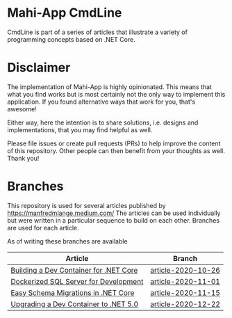 # Mahi-App CmdLine
CmdLine is part of a series of articles that illustrate a variety of programming concepts based on .NET Core.

# Disclaimer
The implementation of Mahi-App is highly opinionated. This means that what you find works but is most certainly not the only way to implement this application. If you found alternative ways that work for you, that's awesome!

Either way, here the intention is to share solutions, i.e. designs and implementations, that you may find helpful as well.

Please file issues or create pull requests (PRs) to help improve the content of this repository. Other people can then benefit from your thoughts as well. Thank you!

# Branches

This repository is used for several articles published by https://manfredmlange.medium.com/ The articles can be used individually but were written in a particular sequence to build on each other. Branches are used for each article.

As of writing these branches are available

| Article | Branch |
|---------|--------|
| [Building a Dev Container for .NET Core](https://manfredmlange.medium.com/building-a-dev-container-for-net-core-e43a2236504f) | [article-2020-10-26](https://github.com/mahi-app/CmdLine/tree/article-2020-10-26) |
| [Dockerized SQL Server for Development](https://manfredmlange.medium.com/dockerized-sql-server-for-development-248a99c9a1a) | [article-2020-11-01](https://github.com/mahi-app/CmdLine/tree/article-2020-11-01) |
| [Easy Schema Migrations in .NET Core](https://manfredmlange.medium.com/easy-schema-migrations-in-net-core-abd214fa054c) | [article-2020-11-15](https://github.com/mahi-app/CmdLine/tree/article-2020-11-15) |
| [Upgrading a Dev Container to .NET 5.0](https://manfredmlange.medium.com/upgrading-a-dev-container-to-net-5-0-dfadc3cb5725?sk=2e2f8d770f85d76e6e1f25e9be8ba6dc) | [article-2020-12-22](https://github.com/mahi-app/CmdLine/tree/article-2020-12-22) |

